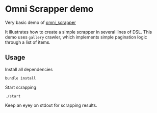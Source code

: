 # Omni Scrapper demo

Very basic demo of [omni_scrapper](https://github.com/Mehonoshin/omni_scrapper)

It illustrates how to create a simple scrapper in several lines of DSL.
This demo uses `gallery` crawler, which implements simple pagination logic through a list of items.


## Usage

Install all dependencies

```
bundle install
```

Start scrapping

```
./start
```

Keep an eyey on stdout for scrapping results.
